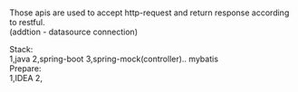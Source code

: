 # 
Those apis are used to accept http-request and return response according to restful.   
(addtion - datasource connection)   
   
Stack:   
1,java 2,spring-boot 3,spring-mock(controller).. mybatis   
Prepare:  
1,IDEA 2,   

